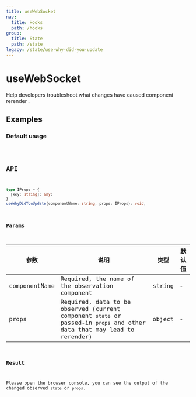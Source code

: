 ```yaml
---
title: useWebSocket
nav:
  title: Hooks
  path: /hooks
group:
  title: State
  path: /state
legacy: /state/use-why-did-you-update
---
```


# useWebSocket

Help developers troubleshoot what changes have caused component rerender .

## Examples

### Default usage

<code src="./demo/demo1.tsx" />

## API

```typescript
type IProps = {
  [key: string]: any;
}
useWhyDidYouUpdate(componentName: string, props: IProps): void;
```

### Params

| 参数    | 说明                                         | 类型                   | 默认值 |
|---------|----------------------------------------------|------------------------|--------|
| componentName | Required, the name of the observation component  | string | - |
| props | Required, data to be observed (current component `state` or passed-in `props` and other data that may lead to rerender) | object | - |


### Result

Please open the browser console, you can see the output of the changed observed `state` or `props`.
